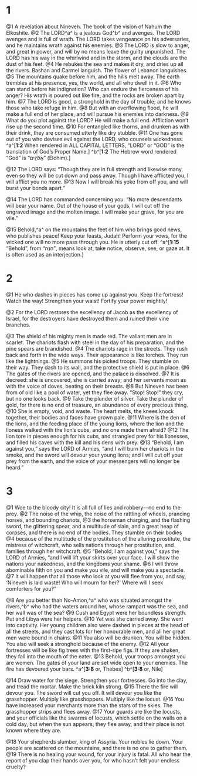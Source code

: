 # 1 
@1 A revelation about Nineveh. The book of the vision of Nahum the Elkoshite. @2 The LORD^a^ is a jealous God^b^ and avenges. The LORD avenges and is full of wrath. The LORD takes vengeance on his adversaries, and he maintains wrath against his enemies. @3 The LORD is slow to anger, and great in power, and will by no means leave the guilty unpunished. The LORD has his way in the whirlwind and in the storm, and the clouds are the dust of his feet. @4 He rebukes the sea and makes it dry, and dries up all the rivers. Bashan and Carmel languish. The flower of Lebanon languishes. @5 The mountains quake before him, and the hills melt away. The earth trembles at his presence, yes, the world, and all who dwell in it. @6 Who can stand before his indignation? Who can endure the fierceness of his anger? His wrath is poured out like fire, and the rocks are broken apart by him. @7 The LORD is good, a stronghold in the day of trouble; and he knows those who take refuge in him. @8 But with an overflowing flood, he will make a full end of her place, and will pursue his enemies into darkness. @9 What do you plot against the LORD? He will make a full end. Affliction won’t rise up the second time. @10 For entangled like thorns, and drunken as with their drink, they are consumed utterly like dry stubble. @11 One has gone out of you who devises evil against the LORD, who counsels wickedness. 
^a^[**1:2** When rendered in ALL CAPITAL LETTERS, “LORD” or “GOD” is the translation of God’s Proper Name.] ^b^[**1:2** The Hebrew word rendered “God” is “אֱלֹהִ֑ים” (Elohim).]

@12 The LORD says: “Though they are in full strength and likewise many, even so they will be cut down and pass away. Though I have afflicted you, I will afflict you no more. @13 Now I will break his yoke from off you, and will burst your bonds apart.” 

@14 The LORD has commanded concerning you: “No more descendants will bear your name. Out of the house of your gods, I will cut off the engraved image and the molten image. I will make your grave, for you are vile.” 

@15 Behold,^a^ on the mountains the feet of him who brings good news, who publishes peace! Keep your feasts, Judah! Perform your vows, for the wicked one will no more pass through you. He is utterly cut off.
^a^[**1:15** “Behold”, from “הִנֵּה”, means look at, take notice, observe, see, or gaze at. It is often used as an interjection.] 

# 2 
@1 He who dashes in pieces has come up against you. Keep the fortress! Watch the way! Strengthen your waist! Fortify your power mightily! 

@2 For the LORD restores the excellency of Jacob as the excellency of Israel, for the destroyers have destroyed them and ruined their vine branches. 

@3 The shield of his mighty men is made red. The valiant men are in scarlet. The chariots flash with steel in the day of his preparation, and the pine spears are brandished. @4 The chariots rage in the streets. They rush back and forth in the wide ways. Their appearance is like torches. They run like the lightnings. @5 He summons his picked troops. They stumble on their way. They dash to its wall, and the protective shield is put in place. @6 The gates of the rivers are opened, and the palace is dissolved. @7 It is decreed: she is uncovered, she is carried away; and her servants moan as with the voice of doves, beating on their breasts. @8 But Nineveh has been from of old like a pool of water, yet they flee away. “Stop! Stop!” they cry, but no one looks back. @9 Take the plunder of silver. Take the plunder of gold, for there is no end of treasure, an abundance of every precious thing. @10 She is empty, void, and waste. The heart melts, the knees knock together, their bodies and faces have grown pale. @11 Where is the den of the lions, and the feeding place of the young lions, where the lion and the lioness walked with the lion’s cubs, and no one made them afraid? @12 The lion tore in pieces enough for his cubs, and strangled prey for his lionesses, and filled his caves with the kill and his dens with prey. @13 “Behold, I am against you,” says the LORD of Armies, “and I will burn her chariots in the smoke, and the sword will devour your young lions; and I will cut off your prey from the earth, and the voice of your messengers will no longer be heard.” 

# 3 
@1 Woe to the bloody city! It is all full of lies and robbery—no end to the prey. @2 The noise of the whip, the noise of the rattling of wheels, prancing horses, and bounding chariots, @3 the horseman charging, and the flashing sword, the glittering spear, and a multitude of slain, and a great heap of corpses, and there is no end of the bodies. They stumble on their bodies @4 because of the multitude of the prostitution of the alluring prostitute, the mistress of witchcraft, who sells nations through her prostitution, and families through her witchcraft. @5 “Behold, I am against you,” says the LORD of Armies, “and I will lift your skirts over your face. I will show the nations your nakedness, and the kingdoms your shame. @6 I will throw abominable filth on you and make you vile, and will make you a spectacle. @7 It will happen that all those who look at you will flee from you, and say, ‘Nineveh is laid waste! Who will mourn for her?’ Where will I seek comforters for you?” 

@8 Are you better than No-Amon,^a^ who was situated amongst the rivers,^b^ who had the waters around her, whose rampart was the sea, and her wall was of the sea? @9 Cush and Egypt were her boundless strength. Put and Libya were her helpers. @10 Yet was she carried away. She went into captivity. Her young children also were dashed in pieces at the head of all the streets, and they cast lots for her honourable men, and all her great men were bound in chains. @11 You also will be drunken. You will be hidden. You also will seek a stronghold because of the enemy. @12 All your fortresses will be like fig trees with the first-ripe figs. If they are shaken, they fall into the mouth of the eater. @13 Behold, your troops amongst you are women. The gates of your land are set wide open to your enemies. The fire has devoured your bars. 
^a^[**3:8** or, Thebes] ^b^[**3:8** or, Nile]

@14 Draw water for the siege. Strengthen your fortresses. Go into the clay, and tread the mortar. Make the brick kiln strong. @15 There the fire will devour you. The sword will cut you off. It will devour you like the grasshopper. Multiply like grasshoppers. Multiply like the locust. @16 You have increased your merchants more than the stars of the skies. The grasshopper strips and flees away. @17 Your guards are like the locusts, and your officials like the swarms of locusts, which settle on the walls on a cold day, but when the sun appears, they flee away, and their place is not known where they are. 

@18 Your shepherds slumber, king of Assyria. Your nobles lie down. Your people are scattered on the mountains, and there is no one to gather them. @19 There is no healing your wound, for your injury is fatal. All who hear the report of you clap their hands over you, for who hasn’t felt your endless cruelty? 